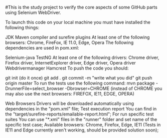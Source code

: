 #This is the study project to verify the core aspects of some GitHub parts using Selenium WebDriver.

To launch this code on your local machine you must have installed the following things:

JDK
Maven compiler and surefire plugins
At least one of the following browsers: Chrome, FireFox, IE 11.0, Edge, Opera
The following dependencies are used in pom.xml:

Selenium-java
TestNG
At least one of the following drivers: Chrome driver, Firefox driver, InternetExplorer driver, Edge driver, Opera driver
Webdrivermanager
Hamcrest
To push the code you should:

git init (do it once)
git add .
git commit -m "write what you did"
git push origin master
To run the tests use the following command: mvn package -DrunnerFile=select_browser -Dbrowser=CHROME (instead of CHROME you may also use the next browsers: FIREFOX, IE11, EDGE, OPERA)

Web Browsers Drivers will be downloaded automatically using dependencies in the "pom.xml" file;
Test execution report You can find in the "target/surefire-reports/emailable-report.html";
For run specific test suites You can use "*.xml" files in the "runner" folder and set name of the specific test case;
Available browsers: Chrome, Firefox, Edge, IE11 (Tests in IE11 and Edge currently aren't working, should be provided solution soon);